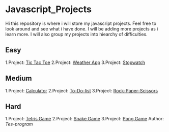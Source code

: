 # Javascript_Projects
Hi this repository is where i will store my javascript projects. Feel free to look around and see what i have done. I will be adding more projects as i learn more. I will also group my projects into hiearchy of difficulties. 
## Easy
1.Project: [Tic Tac Toe]()
2.Project: [Weather App]()
3.Project: [Stopwatch]()
## Medium
1.Project: [Calculator]()
2.Project: [To-Do-list]()
3.Project: [Rock-Paper-Scissors]()
## Hard
1.Project: [Tetris Game]()
2.Project: [Snake Game]()
3.Project: [Pong Game]()
Author: *Tes-program*